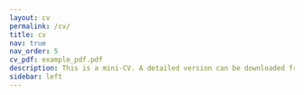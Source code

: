 ```yaml
---
layout: cv
permalink: /cv/
title: cv
nav: true
nav_order: 5
cv_pdf: example_pdf.pdf
description: This is a mini-CV. A detailed version can be downloaded from the page.
sidebar: left
---
```

